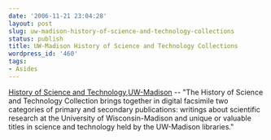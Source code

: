 ```yaml
---
date: '2006-11-21 23:04:28'
layout: post
slug: uw-madison-history-of-science-and-technology-collections
status: publish
title: UW-Madison History of Science and Technology Collections
wordpress_id: '460'
tags:
- Asides
---
```


[History of Science and Technology,UW-Madison](http://digicoll.library.wisc.edu/HistSciTech/) -- "The History of Science and Technology Collection brings together in digital facsimile two categories of primary and secondary publications: writings about scientific research at the University of Wisconsin-Madison and unique or valuable titles in science and technology held by the UW-Madison libraries."
